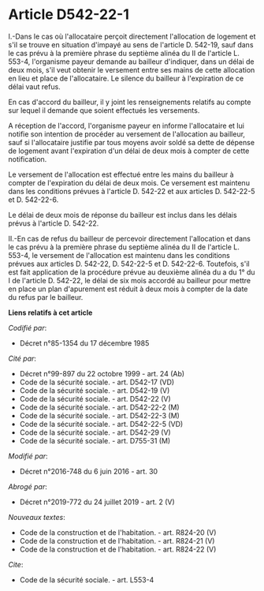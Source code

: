 # Article D542-22-1

I.-Dans le cas où l'allocataire perçoit directement l'allocation de logement et s'il se trouve en situation d'impayé au sens
de l'article D. 542-19, sauf dans le cas prévu à la première phrase du septième alinéa du II de l'article L. 553-4,
l'organisme payeur demande au bailleur d'indiquer, dans un délai de deux mois, s'il veut obtenir le versement entre ses mains
de cette allocation en lieu et place de l'allocataire. Le silence du bailleur à l'expiration de ce délai vaut refus. 

En cas d'accord du bailleur, il y joint les renseignements relatifs au compte sur lequel il demande que soient effectués les
versements. 

A réception de l'accord, l'organisme payeur en informe l'allocataire et lui notifie son intention de procéder au versement de
l'allocation au bailleur, sauf si l'allocataire justifie par tous moyens avoir soldé sa dette de dépense de logement avant
l'expiration d'un délai de deux mois à compter de cette notification. 

Le versement de l'allocation est effectué entre les mains du bailleur à compter de l'expiration du délai de deux mois. Ce
versement est maintenu dans les conditions prévues à l'article D. 542-22 et aux articles D. 542-22-5 et D. 542-22-6. 

Le délai de deux mois de réponse du bailleur est inclus dans les délais prévus à l'article D. 542-22. 

II.-En cas de refus du bailleur de percevoir directement l'allocation et dans le cas prévu à la première phrase du septième
alinéa du II de l'article L. 553-4, le versement de l'allocation est maintenu dans les conditions prévues aux articles D.
542-22, D. 542-22-5 et D. 542-22-6. Toutefois, s'il est fait application de la procédure prévue au deuxième alinéa du a du 1°
du I de l'article D. 542-22, le délai de six mois accordé au bailleur pour mettre en place un plan d'apurement est réduit à
deux mois à compter de la date du refus par le bailleur.

**Liens relatifs à cet article**

_Codifié par_:

  - Décret n°85-1354 du 17 décembre 1985

_Cité par_:

  - Décret n°99-897 du 22 octobre 1999 - art. 24 (Ab)
  - Code de la sécurité sociale. - art. D542-17 (VD)
  - Code de la sécurité sociale. - art. D542-19 (V)
  - Code de la sécurité sociale. - art. D542-22 (V)
  - Code de la sécurité sociale. - art. D542-22-2 (M)
  - Code de la sécurité sociale. - art. D542-22-3 (M)
  - Code de la sécurité sociale. - art. D542-22-5 (VD)
  - Code de la sécurité sociale. - art. D542-29 (V)
  - Code de la sécurité sociale. - art. D755-31 (M)

_Modifié par_:

  - Décret n°2016-748 du 6 juin 2016 - art. 30

_Abrogé par_:

  - Décret n°2019-772 du 24 juillet 2019 - art. 2 (V)

_Nouveaux textes_:

  - Code de la construction et de l'habitation. - art. R824-20 (V)
  - Code de la construction et de l'habitation. - art. R824-21 (V)
  - Code de la construction et de l'habitation. - art. R824-22 (V)

_Cite_:

  - Code de la sécurité sociale. - art. L553-4
